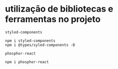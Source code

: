 # utilização de bibliotecas e ferramentas no projeto

```
styled-components

npm i styled-components
npm i @types/syled-components -D

phosphor-react

npm i phosphor-react

```
